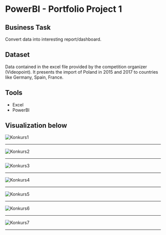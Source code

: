 # PowerBI - Portfolio Project 1
## Business Task
Convert data into interesting report/dashboard. 
## Dataset
Data contained in the excel file provided by the competition organizer (Videopoint).
It presents the import of Poland in 2015 and 2017 to countries like Germany, Spain, France.
## Tools
- Excel
- PowerBI
## Visualization below
![Konkurs1](https://user-images.githubusercontent.com/31890259/196638381-b7d52659-0eec-402b-b86c-54d603f99825.png)
<hr>

![Konkurs2](https://user-images.githubusercontent.com/31890259/196638429-67447863-6b0f-46e8-a2c4-8350b4143bc3.png)
<hr>

![Konkurs3](https://user-images.githubusercontent.com/31890259/196638482-f3410c25-0468-476e-91a7-ddb857fc3323.png)
<hr>

![Konkurs4](https://user-images.githubusercontent.com/31890259/196638585-3a0e2be6-7ef9-433f-b004-ba3e609d8190.png)
<hr>

![Konkurs5](https://user-images.githubusercontent.com/31890259/196638689-10e47178-9eb9-4760-ac7d-11c1054fcb6c.png)
<hr>

![Konkurs6](https://user-images.githubusercontent.com/31890259/196638826-498f3485-0973-46ec-acb9-12edb6a71136.png)
<hr>

![Konkurs7](https://user-images.githubusercontent.com/31890259/196638850-72964a4c-3137-413d-a163-9213561c7f3e.png)
<hr>
